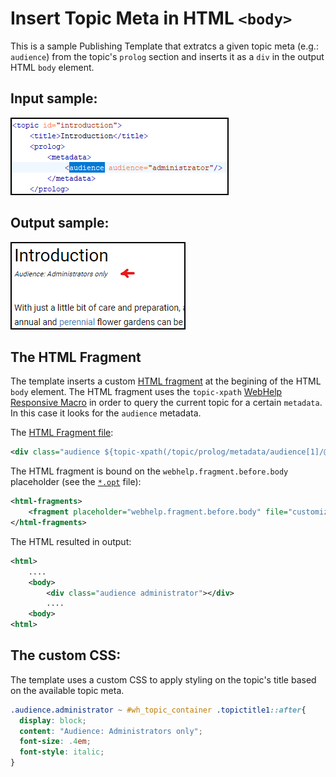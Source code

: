 # Insert Topic Meta in HTML `<body>`

This is a sample Publishing Template that extratcs a given topic meta (e.g.: `audience`) from the topic's `prolog` section and inserts it as a `div` in the output HTML `body` element.

## Input sample: 
![Input Sample](customization/result/topic-meta.png)

## Output sample:
![Output Sample](customization/result/output.png)

## The HTML Fragment
The template inserts a custom [HTML fragment](https://www.oxygenxml.com/doc/versions/23.1/ug-webhelp-responsive/topics/wh-add-custom-html.html) at the begining of the HTML `body` element. The HTML fragment uses the `topic-xpath` [WebHelp Responsive Macro](https://www.oxygenxml.com/doc/versions/23.1/ug-webhelp-responsive/topics/whr_publishing_template_contents.html#ariaid-title7) in order to query the current topic for a certain `metadata`. In this case it looks for the `audience` metadata.

The [HTML Fragment file](customization/fragments/topic-meta.xml):
```xml
<div class="audience ${topic-xpath(/topic/prolog/metadata/audience[1]/@audience)}"/>
```

The HTML fragment is bound on the `webhelp.fragment.before.body` placeholder (see the [`*.opt`](topic-meta-in-body.opt) file):
```xml
<html-fragments>
    <fragment placeholder="webhelp.fragment.before.body" file="customization/fragments/topic-meta.xml"/>
</html-fragments>
```

The HTML resulted in output:
```xml
<html>
    ....
    <body>
        <div class="audience administrator"></div>
        ....
    <body>
<html>
```

## The custom CSS: 

The template uses a custom CSS to apply styling on the topic's title based on the available topic meta.

```css
.audience.administrator ~ #wh_topic_container .topictitle1::after{
  display: block;
  content: "Audience: Administrators only";
  font-size: .4em;
  font-style: italic;
}
```


